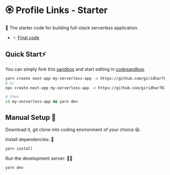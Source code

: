 # 🏵️ Profile Links - Starter

🔦 The starter code for building full-stack serverless application.

- ✨ [Final code](https://github.com/giridhar7632/rosette)
<!-- - 📝 [Link to Article]() -->

## Quick Start⚡

You can simply fork this [sandbox](https://codesandbox.io/p/github/giridhar7632/serverless-starter/main) and start editing in [codesandbox](https://codesandbox.io/).

```bash
yarn create next-app my-serverless-app -e https://github.com/giridhar7632/serverless-starter
# or
npx create-next-app my-serverless-app -e https://github.com/giridhar7632/serverless-starter

# then
cd my-serverless-app && yarn dev
```

## Manual Setup 🚀

Download it, git clone into coding environment of your choice 😃.

Install dependencies: 🔽

```bash
yarn install
```

Run the development server: 👨‍💻

```bash
yarn dev
```
